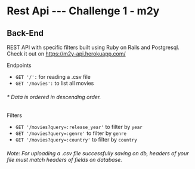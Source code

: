 # Rest Api --- Challenge 1 - m2y
## Back-End

REST API with specific filters built using Ruby on Rails and Postgresql.
Check it out on https://m2y-api.herokuapp.com/ 

Endpoints

 - `GET '/':` for reading a .csv file
 - `GET '/movies':` to list all movies
###### * Data is ordered in descending order.
Filters

 - `GET '/movies?query=:release_year'` to filter by `year`
 - `GET '/movies?query=:genre'` to filter by `genre`
 - `GET '/movies?query=:country'` to filter by `country`


###### Note: For uploading a .csv file successfully saving on db, headers of your file must match headers of fields on database.
